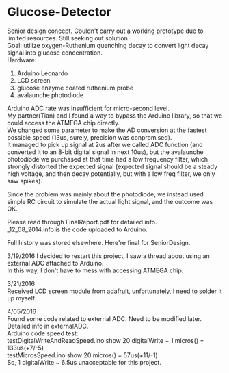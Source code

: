 # Glucose-Detector
Senior design concept. Couldn't carry out a working prototype due to limited resources. Still seeking out solution  
Goal: utilize oxygen-Ruthenium quenching decay to convert light decay signal into glucose concentration.  
Hardware:  
1. Arduino Leonardo  
2. LCD screen  
3. glucose enzyme coated ruthenium probe  
4. avalaunche photodiode

Arduino ADC rate was insufficient for micro-second level.  
My partner(Tian) and I found a way to bypass the Arduino library, so that we could access the ATMEGA chip directly.  
We changed some parameter to make the AD conversion at the fastest possible speed (13us, surely, precision was conpromised).  
It managed to pick up signal at 2us after we called ADC function (and converted it to an 8-bit digital signal in next 10us), but the avalaunche photodiode we purchased at that time had a low frequency filter, which strongly distorted the expected signal (expected signal should be a steady high voltage, and then decay potentially, but with a low freq filter, we only saw spikes).  

Since the problem was mainly about the photodiode, we instead used simple RC circuit to simulate the actual light signal, and the outcome was OK.  

Please read through FinalReport.pdf for detailed info.  
_12_08_2014.info is the code uploaded to Arduino.

Full history was stored elsewhere. Here're final for SeniorDesign.  

3/19/2016
I decided to restart this project, I saw a thread about using an external ADC attached to Arduino.  
In this way, I don't have to mess with accessing ATMEGA chip.   

3/21/2016  
Received LCD screen module from adafruit, unfortunately, I need to solder it up myself.  

4/05/2016  
Found some code related to external ADC. Need to be modified later. Detailed info in externalADC.  
Arduino code speed test:  
testDigitalWriteAndReadSpeed.ino show 20 digitalWrite + 1 micros() = 133us(+7/-5)  
testMicrosSpeed.ino show 20 micros() = 57us(+11/-1)  
So, 1 digitalWrite ~ 6.5us unacceptable for this project.
